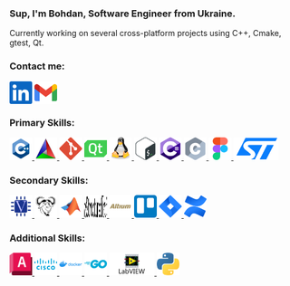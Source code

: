 <h3>Sup, I'm Bohdan, Software Engineer from Ukraine.</h3>
<p>
  Currently working on several cross-platform projects using C++, Cmake, gtest, Qt.
</p>

<h3>Contact me:</h3>
  <a href="https://linkedin.com/in/bohdan-ponomarenko"><img align="center" src="icons/linkedin.svg" width="40" height="40"/></a>
  <a href="mailto:bohdan.ponomarenko.work@gmail.com"><img align="center" src="icons/gmail.svg" width="40" height="40"/></a>

<h3>Primary Skills:</h3>
  <a href="https://en.cppreference.com/w/cpp"> <img src="icons/cpp.svg" width="40" height="40"/> </a>
  <a href="https://cmake.org"> <img src="icons/cmake.svg" width="40" height="40"/> </a>
  <a href="https://git-scm.com/docs"> <img src="icons/git.svg" width="40" height="40"/> </a>
  <a href="https://www.qt.io"> <img src="icons/qt.svg"width="40" height="40"/> </a>
  <a href="https://www.linux.org"> <img src="icons/linux.svg" width="40" height="40"/> </a>
  <a href="https://www.gnu.org/software/bash"> <img src="icons/bash.svg" width="40" height="40"/> </a>
  <a href="https://dotnet.microsoft.com/en-us/languages/csharp"> <img src="icons/c-sharp.svg" width="40" height="40"/> </a>
  <a href="https://en.cppreference.com/w/c"> <img src="icons/c.svg" width="40" height="40"/> </a>
  <a href="https://www.figma.com/"> <img src="icons/figma.svg" width="40" height="40"/> </a>
  <a href="https://www.st.com/en/microcontrollers-microprocessors/stm32-32-bit-arm-cortex-mcus.html"> <img src="icons/stm.svg" width="80" height="40"/> </a>

<h3>Secondary Skills:</h3>
  <a href="https://standards.ieee.org/ieee/1364/3641"> <img src="icons/verilog.svg" width="40" height="40"/> </a>
  <a href="https://www.gnu.org/software/make/manual/html_node/index.html"> <img src="icons/gnu-make.svg" width="40" height="40"/> </a>
  <a href="https://www.mathworks.com"> <img src="icons/matlab.svg" width="40" height="40"/> </a>
  <a href="https://docutils.sourceforge.io/rst.html"> <img src="icons/reStructuredText.svg" width="40" height="40"/> </a>
  <a href="https://www.altium.com/altium-designer"> <img src="icons/altium-designer.svg" width="40" height="40"/> </a>
  <a href="https://trello.com"> <img src="icons/trello.svg" width="40" height="40"/> </a>
  <a href="https://www.atlassian.com/software/jira"> <img src="icons/jira.svg" width="40" height="40"/> </a>
  <a href="https://www.atlassian.com/software/confluence"> <img src="icons/confluence.svg" width="40" height="40"/> </a>

<h3>Additional Skills:</h3>
  <a href="https://www.autodesk.com/products/autocad/overview"> <img src="icons/autocad.svg" width="40" height="40"/> </a>
  <a href="https://www.netacad.com/courses/packet-tracer"> <img src="icons/cisco.svg" width="40" height="40"/> </a>
  <a href="https://www.docker.com"> <img src="icons/docker.svg" width="40" height="40"/> </a>
  <a href="https://go.dev"> <img src="icons/go.svg" width="40" height="40"/> </a>
  <a href="https://www.ni.com/en/shop/labview.html"> <img src="icons/labview.svg" width="80" height="40"/> </a>
  <a href="https://www.python.org"> <img src="icons/python.svg" width="40" height="40"/> </a>